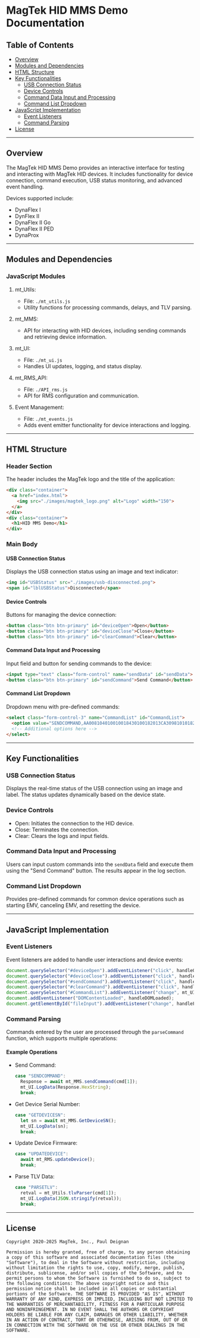 # MagTek HID MMS Demo Documentation

## Table of Contents

- [Overview](#overview)
- [Modules and Dependencies](#modules-and-dependencies)
- [HTML Structure](#html-structure)
- [Key Functionalities](#key-functionalities)
  - [USB Connection Status](#usb-connection-status)
  - [Device Controls](#device-controls)
  - [Command Data Input and Processing](#command-data-input-and-processing)
  - [Command List Dropdown](#command-list-dropdown)
- [JavaScript Implementation](#javascript-implementation)
  - [Event Listeners](#event-listeners)
  - [Command Parsing](#command-parsing)
- [License](#license)

---

## Overview

The MagTek HID MMS Demo provides an interactive interface for testing and interacting with MagTek HID devices. It includes functionality for device connection, command execution, USB status monitoring, and advanced event handling.

Devices supported include:
- DynaFlex I
- DynFlex II
- DynaFlex II Go
- DynaFlex II PED
- DynaProx
---

## Modules and Dependencies

### JavaScript Modules

1. mt_Utils:
   - File: `./mt_utils.js`
   - Utility functions for processing commands, delays, and TLV parsing.

2. mt_MMS:
   
   - API for interacting with HID devices, including sending commands and retrieving device information.

3. mt_UI:
   - File: `./mt_ui.js`
   - Handles UI updates, logging, and status display.


4. mt_RMS_API:
   - File: `./API_rms.js`
   - API for RMS configuration and communication.

5. Event Management:
   - File: `./mt_events.js`
   - Adds event emitter functionality for device interactions and logging.

---

## HTML Structure

### Header Section

The header includes the MagTek logo and the title of the application:

```html
<div class="container">
  <a href="index.html">
    <img src="./images/magtek_logo.png" alt="Logo" width="150">
  </a>
</div>
<div class="container">
  <h1>HID MMS Demo</h1>
</div>
```

### Main Body

#### USB Connection Status

Displays the USB connection status using an image and text indicator:

```html
<img id="USBStatus" src="./images/usb-disconnected.png">
<span id="lblUSBStatus">Disconnected</span>
```

#### Device Controls

Buttons for managing the device connection:

```html
<button class="btn btn-primary" id="deviceOpen">Open</button>
<button class="btn btn-primary" id="deviceClose">Close</button>
<button class="btn btn-primary" id="clearCommand">Clear</button>
```

#### Command Data Input and Processing

Input field and button for sending commands to the device:

```html
<input type="text" class="form-control" name="sendData" id="sendData">
<button class="btn btn-primary" id="sendCommand">Send Command</button>
```

#### Command List Dropdown

Dropdown menu with pre-defined commands:

```html
<select class="form-control-3" name="CommandList" id="CommandList">
  <option value="SENDCOMMAND,AA008104010010018430100182013CA30981010182010183010184020003861A9C01009F02060000000001009F03060000000000005F2A020840">START EMV</option>
  <!-- Additional options here -->
</select>
```

---

## Key Functionalities

### USB Connection Status

Displays the real-time status of the USB connection using an image and label. The status updates dynamically based on the device state.

### Device Controls

- Open: Initiates the connection to the HID device.
- Close: Terminates the connection.
- Clear: Clears the logs and input fields.

### Command Data Input and Processing

Users can input custom commands into the `sendData` field and execute them using the "Send Command" button. The results appear in the log section.

### Command List Dropdown

Provides pre-defined commands for common device operations such as starting EMV, canceling EMV, and resetting the device.

---

## JavaScript Implementation

### Event Listeners

Event listeners are added to handle user interactions and device events:

```javascript
document.querySelector("#deviceOpen").addEventListener("click", handleOpenButton);
document.querySelector("#deviceClose").addEventListener("click", handleCloseButton);
document.querySelector("#sendCommand").addEventListener("click", handleSendCommandButton);
document.querySelector("#clearCommand").addEventListener("click", handleClearButton);
document.querySelector("#CommandList").addEventListener("change", mt_UI.FromListToText);
document.addEventListener("DOMContentLoaded", handleDOMLoaded);
document.getElementById("fileInput").addEventListener("change", handleFileUpload);
```

### Command Parsing

Commands entered by the user are processed through the `parseCommand` function, which supports multiple operations:

#### Example Operations

- Send Command:
  ```javascript
  case "SENDCOMMAND":
    Response = await mt_MMS.sendCommand(cmd[1]);
    mt_UI.LogData(Response.HexString);
    break;
  ```

- Get Device Serial Number:
  ```javascript
  case "GETDEVICESN":
    let sn = await mt_MMS.GetDeviceSN();
    mt_UI.LogData(sn);
    break;
  ```

- Update Device Firmware:
  ```javascript
  case "UPDATEDEVICE":
    await mt_RMS.updateDevice();
    break;
  ```

- Parse TLV Data:
  ```javascript
  case "PARSETLV":
    retval = mt_Utils.tlvParser(cmd[1]);
    mt_UI.LogData(JSON.stringify(retval));
    break;
  ```

---

## License

```plaintext
Copyright 2020-2025 MagTek, Inc., Paul Deignan

Permission is hereby granted, free of charge, to any person obtaining a copy of this software and associated documentation files (the "Software"), to deal in the Software without restriction, including without limitation the rights to use, copy, modify, merge, publish, distribute, sublicense, and/or sell copies of the Software, and to permit persons to whom the Software is furnished to do so, subject to the following conditions: The above copyright notice and this permission notice shall be included in all copies or substantial portions of the Software. THE SOFTWARE IS PROVIDED "AS IS", WITHOUT WARRANTY OF ANY KIND, EXPRESS OR IMPLIED, INCLUDING BUT NOT LIMITED TO THE WARRANTIES OF MERCHANTABILITY, FITNESS FOR A PARTICULAR PURPOSE AND NONINFRINGEMENT. IN NO EVENT SHALL THE AUTHORS OR COPYRIGHT HOLDERS BE LIABLE FOR ANY CLAIM, DAMAGES OR OTHER LIABILITY, WHETHER IN AN ACTION OF CONTRACT, TORT OR OTHERWISE, ARISING FROM, OUT OF OR IN CONNECTION WITH THE SOFTWARE OR THE USE OR OTHER DEALINGS IN THE SOFTWARE.
```